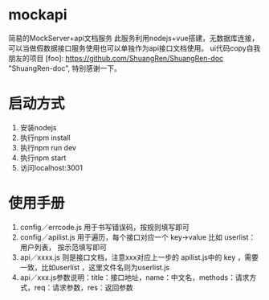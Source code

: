 # mockapi
简易的MockServer+api文档服务
此服务利用nodejs+vue搭建，无数据库连接，可以当做假数据接口服务使用也可以单独作为api接口文档使用。
ui代码copy自我朋友的项目 [foo]: https://github.com/ShuangRen/ShuangRen-doc  "ShuangRen-doc", 特别感谢一下。

# 启动方式
1. 安装nodejs
2. 执行npm install
3. 执行npm run dev
4. 执行npm start
5. 访问localhost:3001

# 使用手册
1. config／errcode.js 用于书写错误码，按规则填写即可
2. config／apilist.js 用于遍历，每个接口对应一个 key->value 比如 userlist：用户列表， 按示范填写即可
3. api／xxxx.js 则是接口文档，注意xxx对应上一步的 apilist.js中的 key ，需要一致，比如userlist ，这里文件名则为userlist.js
4. api／xxx.js参数说明：title：接口地址，name：中文名，methods：请求方式，req：请求参数，res：返回参数
